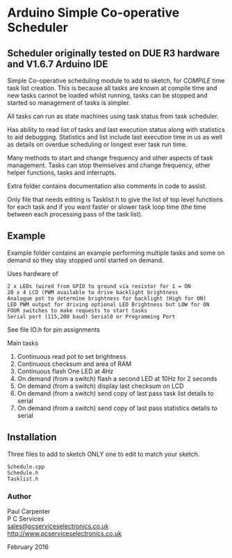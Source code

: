 # Arduino Simple Co-operative Scheduler

## Scheduler originally tested on DUE R3 hardware and V1.6.7 Arduino IDE

Simple Co-operative scheduling module to add to sketch, for *COMPILE* time
task list creation. This is because all tasks are known at compile time and new
tasks cannot be loaded whilst running, tasks can be stopped and started so
management of tasks is simpler.

All tasks can run as state machines using task status from task scheduler.

Has ability to read list of tasks and last execution status along with
statistics to aid debugging. Statistics and list include last execution time
in us as well as details on overdue scheduling or longest ever task run time.

Many methods to start and change frequency and other aspects of task management.
Tasks can stop themselves and change frequency, other helper functions, tasks
and interrupts.

Extra folder contains documentation also comments in code to assist.

Only file that needs editing is Tasklist.h to give the list of top level 
functions for each task and if you want faster or slower task loop time (the
time between each processing pass of the task list).

## Example

Example folder contains an example performing multiple tasks and some on demand
so they stay stopped until started on demand.

Uses hardware of

    2 x LEDs (wired from GPIO to ground via resistor for 1 = ON
    20 x 4 LCD (PWM available to drive backlight brightness
    Analogue pot to determine brightness for backlight (High for ON)
    LED PWM output for driving optional LED Brightness but LOW for ON
    FOUR switches to make requests to start tasks
    Serial port (115,200 baud) Serial0 or Programming Port
    
See file IO.h for pin assignments    
    
Main tasks
1. Continuous read pot to set brightness    
2. Continuous checksum and area of RAM
3. Continuous flash One LED at 4Hz
4. On demand (from a switch) flash a second LED at 10Hz for 2 seconds
5. On demand (from a switch) display last checksum on LCD
6. On demand (from a switch) send copy of last pass task list details to serial
7. On demand (from a switch) send copy of last pass statistics details to serial

## Installation

Three files to add to sketch ONLY one to edit to match your sketch.

    Schedule.cpp
    Schedule.h
    Tasklist.h
    
    
### Author

Paul Carpenter<br>
P C Services<br>
<sales@pcserviceselectronics.co.uk><br>
<http://www.pcserviceselectronics.co.uk><br>

February 2016
